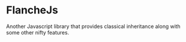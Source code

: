 FlancheJs
=========

Another Javascript library that provides classical inheritance along with some other nifty features.
